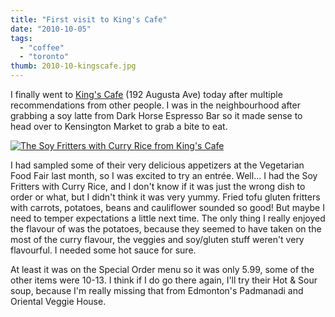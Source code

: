 ```yaml
---
title: "First visit to King's Cafe"
date: "2010-10-05"
tags:
  - "coffee"
  - "toronto"
thumb: 2010-10-kingscafe.jpg
---
```


I finally went to [King's Cafe](http://www.kingscafe.com/) (192 Augusta Ave) today after multiple recommendations from other people. I was in the neighbourhood after grabbing a soy latte from Dark Horse Espresso Bar so it made sense to head over to Kensington Market to grab a bite to eat.  

[![The Soy Fritters with Curry Rice from King's Cafe](images/5055793720_df8af97aee.jpg)](http://www.flickr.com/photos/prairiev/5055793720/ "The Soy Fritters with Curry Rice from King's Cafe by MeShellG, on Flickr")

I had sampled some of their very delicious appetizers at the Vegetarian Food Fair last month, so I was excited to try an entrée. Well... I had the Soy Fritters with Curry Rice, and I don't know if it was just the wrong dish to order or what, but I didn't think it was very yummy. Fried tofu gluten fritters with carrots, potatoes, beans and cauliflower sounded so good! But maybe I need to temper expectations a little next time. The only thing I really enjoyed the flavour of was the potatoes, because they seemed to have taken on the most of the curry flavour, the veggies and soy/gluten stuff weren't very flavourful. I needed some hot sauce for sure.  

At least it was on the Special Order menu so it was only 5.99, some of the other items were 10-13. I think if I do go there again, I'll try their Hot & Sour soup, because I'm really missing that from Edmonton's Padmanadi and Oriental Veggie House.
